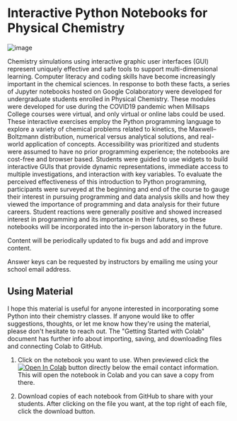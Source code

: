 # Interactive Python Notebooks for Physical Chemistry

![image](https://user-images.githubusercontent.com/116207408/198405076-85569b18-7fb1-46fa-9855-48e6804763c3.png)


Chemistry simulations using interactive graphic user interfaces (GUI) represent uniquely effective and safe tools to support multi-dimensional learning. Computer literacy and coding skills have become increasingly important in the chemical sciences. In response to both these facts, a series of Jupyter notebooks hosted on Google Colaboratory were developed for undergraduate students enrolled in Physical Chemistry. These modules were developed for use during the COVID19 pandemic when Millsaps College courses were virtual, and only virtual or online labs could be used. These interactive exercises employ the Python programming language to explore a variety of chemical problems related to kinetics, the Maxwell–Boltzmann distribution, numerical versus analytical solutions, and real-world application of concepts. Accessibility was prioritized and students were assumed to have no prior programming experience; the notebooks are cost-free and browser based. Students were guided to use widgets to build interactive GUIs that provide dynamic representations, immediate access to multiple investigations, and interaction with key variables. To evaluate the perceived effectiveness of this introduction to Python programming, participants were surveyed at the beginning and end of the course to gauge their interest in pursuing programming and data analysis skills and how they viewed the importance of programming and data analysis for their future careers. Student reactions were generally positive and showed increased interest in programming and its importance in their futures, so these notebooks will be incorporated into the in-person laboratory in the future.

Content will be periodically updated to fix bugs and add and improve content.

Answer keys can be requested by instructors by emailing me using your school email address.


## Using Material
I hope this material is useful for anyone interested in incorporating some Python into their chemistry classes. If anyone would like to offer suggestions, thoughts, or let me know how they're using the material, please don't hesitate to reach out. The "Getting Started with Colab" document has further info about importing, saving, and downloading files and connecting Colab to GitHub.

1. Click on the notebook you want to use. When previewed click the [![Open In Colab](https://colab.research.google.com/assets/colab-badge.svg)](https://colab.research.google.com/notebooks/basic_features_overview.ipynb) button directly below the email contact information. This will open the notebook in Colab and you can save a copy from there.

2. Download copies of each notebook from GitHub to share with your students. After clicking on the file you want, at the top right of each file, click the download button.




